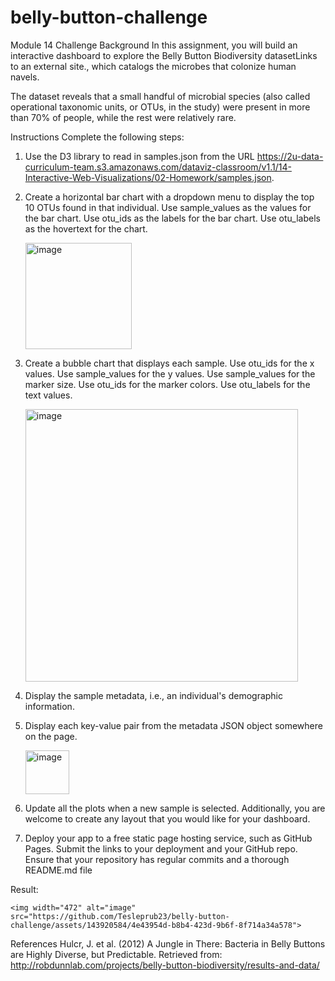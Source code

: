 # belly-button-challenge
Module 14 Challenge
Background
In this assignment, you will build an interactive dashboard to explore the Belly Button Biodiversity datasetLinks to an external site., which catalogs the microbes that colonize human navels.

The dataset reveals that a small handful of microbial species (also called operational taxonomic units, or OTUs, in the study) were present in more than 70% of people, while the rest were relatively rare.

Instructions
Complete the following steps:

1. Use the D3 library to read in samples.json from the URL https://2u-data-curriculum-team.s3.amazonaws.com/dataviz-classroom/v1.1/14-Interactive-Web-Visualizations/02-Homework/samples.json.

2. Create a horizontal bar chart with a dropdown menu to display the top 10 OTUs found in that individual.
    Use sample_values as the values for the bar chart.
    Use otu_ids as the labels for the bar chart.
    Use otu_labels as the hovertext for the chart.

   <img width="170" alt="image" src="https://github.com/Tesleprub23/belly-button-challenge/assets/143920584/469cc088-f713-43e1-9f29-71bfc5cec61a">

    
4. Create a bubble chart that displays each sample.
    Use otu_ids for the x values.
    Use sample_values for the y values.
    Use sample_values for the marker size.
    Use otu_ids for the marker colors.
    Use otu_labels for the text values.

     <img width="436" alt="image" src="https://github.com/Tesleprub23/belly-button-challenge/assets/143920584/6cb4a869-2818-4597-8931-e596a687d573">
  

6. Display the sample metadata, i.e., an individual's demographic information.
7. Display each key-value pair from the metadata JSON object somewhere on the page.

    <img width="70" alt="image" src="https://github.com/Tesleprub23/belly-button-challenge/assets/143920584/17910ce2-69db-45ac-b559-d9fbbf824ce2">


8. Update all the plots when a new sample is selected. 
   Additionally, you are welcome to create any layout that you would like for your dashboard. 
9. Deploy your app to a free static page hosting service, such as GitHub Pages. 
   Submit the links to your deployment and your GitHub repo. 
   Ensure that your repository has regular commits and a thorough README.md file

Result:




    <img width="472" alt="image" src="https://github.com/Tesleprub23/belly-button-challenge/assets/143920584/4e43954d-b8b4-423d-9b6f-8f714a34a578">




References
Hulcr, J. et al. (2012) A Jungle in There: Bacteria in Belly Buttons are Highly Diverse, but Predictable. Retrieved from: http://robdunnlab.com/projects/belly-button-biodiversity/results-and-data/
